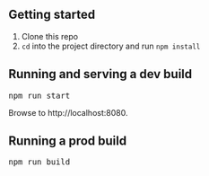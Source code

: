 ## Getting started
1. Clone this repo
2. `cd` into the project directory and run `npm install`
## Running and serving a dev build
<pre>npm run start</pre>
Browse to http://localhost:8080.
## Running a prod build
<pre>npm run build</pre>
